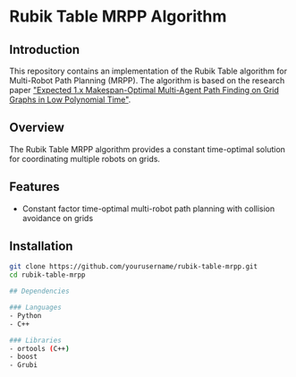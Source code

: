 # Rubik Table MRPP Algorithm

## Introduction
This repository contains an implementation of the Rubik Table algorithm for Multi-Robot Path Planning (MRPP). The algorithm is based on the research paper ["Expected 1.x Makespan-Optimal Multi-Agent Path Finding on
Grid Graphs in Low Polynomial Time"](https://arxiv.org/pdf/2408.05385).

## Overview
The Rubik Table MRPP algorithm provides a constant time-optimal solution for coordinating multiple robots on grids.

## Features
- Constant factor time-optimal multi-robot path planning with collision avoidance on grids


## Installation
```bash
git clone https://github.com/yourusername/rubik-table-mrpp.git
cd rubik-table-mrpp

## Dependencies

### Languages
- Python
- C++

### Libraries
- ortools (C++)
- boost
- Grubi
